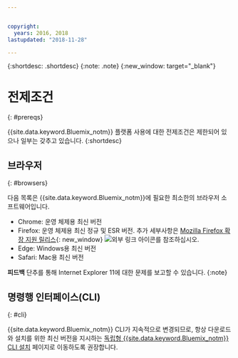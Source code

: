 ```yaml
---


copyright:
  years: 2016, 2018
lastupdated: "2018-11-28"

---
```


{:shortdesc: .shortdesc}
{:note: .note}
{:new_window: target="_blank"}

# 전제조건
{: #prereqs}

{{site.data.keyword.Bluemix_notm}} 플랫폼 사용에 대한 전제조건은 제한되어 있으나 일부는 갖추고 있습니다.
{:shortdesc}

## 브라우저
{: #browsers}

다음 목록은 {{site.data.keyword.Bluemix_notm}}에 필요한 최소한의 브라우저 소프트웨어입니다.

 * Chrome: 운영 체제용 최신 버전
 * Firefox: 운영 체제용 최신 정규 및 ESR 버전. 추가 세부사항은 [Mozilla Firefox 확장 지원 릴리스](https://www.mozilla.org/firefox/organizations/){: new_window} ![외부 링크 아이콘](../icons/launch-glyph.svg "외부 링크 아이콘")를 참조하십시오.
 * Edge: Windows용 최신 버전
 * Safari: Mac용 최신 버전
 
**피드백** 단추를 통해 Internet Explorer 11에 대한 문제를 보고할 수 있습니다.
{:note}

## 명령행 인터페이스(CLI)
{: #cli}

{{site.data.keyword.Bluemix_notm}} CLI가 지속적으로 변경되므로, 항상 다운로드와 설치를 위한 최신 버전을 지시하는 [독립형 {{site.data.keyword.Bluemix_notm}} CLI 설치](/docs/cli/reference/ibmcloud/download_cli.html) 페이지로 이동하도록 권장합니다.
